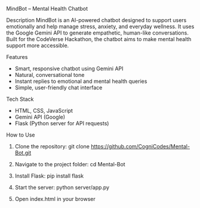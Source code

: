 MindBot – Mental Health Chatbot

Description
MindBot is an AI-powered chatbot designed to support users emotionally and help manage stress, anxiety, and everyday wellness. It uses the Google Gemini API to generate empathetic, human-like conversations. Built for the CodeVerse Hackathon, the chatbot aims to make mental health support more accessible.

Features
* Smart, responsive chatbot using Gemini API
* Natural, conversational tone
* Instant replies to emotional and mental health queries
* Simple, user-friendly chat interface

Tech Stack
* HTML, CSS, JavaScript
* Gemini API (Google)
* Flask (Python server for API requests)

How to Use
1. Clone the repository:
   git clone https://github.com/CogniCodes/Mental-Bot.git

2. Navigate to the project folder:
   cd Mental-Bot

3. Install Flask:
   pip install flask

4. Start the server:
   python server/app.py

5. Open index.html in your browser
